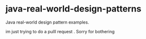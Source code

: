 # java-real-world-design-patterns

Java real-world design pattern examples.

im just trying to do a pulll request . Sorry for bothering
